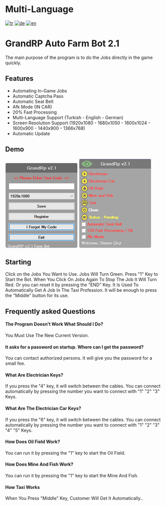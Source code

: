 # Multi-Language
[![tr](https://img.shields.io/badge/Language-Turkish-red.svg)](https://github.com/osmancitci/GrandRp-Farm/blob/main/README.tr.md)
[![de](https://img.shields.io/badge/Language-German-green.svg)](https://github.com/osmancitci/GrandRp-Farm/blob/main/README.de.md)
[![en](https://img.shields.io/badge/Language-English-yellow.svg)](https://github.com/osmancitci/GrandRp-Farm/blob/main/README.md)

# GrandRP Auto Farm Bot 2.1

The main purpose of the program is to do the Jobs directly in the game quickly.

## Features

- Automating In-Game Jobs
- Automatic Captcha Pass
- Automatic Seat Belt
- Afk Mode (IN CAR)
- 20% Fast Processing
- Multi-Language Support (Turkish - English - German)
- Screen Resolution Support (1920x1080 - 1680x1050 - 1600x1024 - 1600x900 - 1440x900 - 1366x768)
- Automatic Update
  
## Demo
![1](https://github.com/osmancitci/GrandRp-Farm/blob/main/Template/EN1.png?raw=true)
![2](https://github.com/osmancitci/GrandRp-Farm/blob/main/Template/EN2.png?raw=true)

## Starting

Click on the Jobs You Want to Use. Jobs Will Turn Green. Press "1" Key to Start the Bot. When You Click On Jobs Again To Stop The Job It Will Turn Red. Or you can reset it by pressing the "END" Key.
It Is Used To Automatically Get A Job In The Taxi Profession. It will be enough to press the "Middle" button for its use.

  
## Frequently asked Questions

#### The Program Doesn't Work What Should I Do?

You Must Use The New Current Version.

#### It asks for a password on startup. Where can I get the password?

You can contact authorized persons. It will give you the password for a small fee.

#### What Are Electrician Keys?

If you press the "4" key, it will switch between the cables. You can connect automatically by pressing the number you want to connect with "1" "2" "3" Keys.

#### What Are The Electrician Car Keys?

If you press the "6" key, it will switch between the cables. You can connect automatically by pressing the number you want to connect with "1" "2" "3" "4" "5" Keys.

#### How Does Oil Field Work?

You can run it by pressing the "1" key to start the Oil Field.

#### How Does Mine And Fish Work?

You can run it by pressing the "1" key to start the Mine And Fish.

#### How Taxi Works

When You Press "Middle" Key, Customer Will Get It Automatically..
